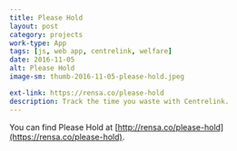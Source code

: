 ```yaml
---
title: Please Hold
layout: post
category: projects
work-type: App
tags: [js, web app, centrelink, welfare]
date: 2016-11-05
alt: Please Hold
image-sm: thumb-2016-11-05-please-hold.jpeg

ext-link: https://rensa.co/please-hold
description: Track the time you waste with Centrelink.
---
```

You can find Please Hold at [http://rensa.co/please-hold](https://rensa.co/please-hold).